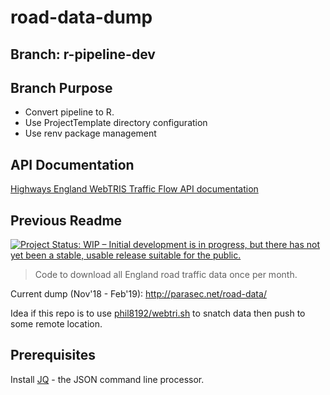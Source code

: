 
# road-data-dump

## Branch: r-pipeline-dev

## Branch Purpose

* Convert pipeline to R.
* Use ProjectTemplate directory configuration
* Use renv package management


## API Documentation
[Highways England WebTRIS Traffic Flow API documentation](https://webtris.highwaysengland.co.uk/api/swagger/ui/index)


## Previous Readme

[![Project Status: WIP – Initial development is in progress, but there has not yet been a stable, usable release suitable for the public.](http://www.repostatus.org/badges/latest/wip.svg)](http://www.repostatus.org/#wip)

> Code to download all England road traffic data once per month.

Current dump (Nov'18 - Feb'19): http://parasec.net/road-data/

Idea if this repo is to use [phil8192/webtri.sh](https://github.com/phil192/webtri.sh) to snatch data then push to some remote location.


## Prerequisites

Install [JQ](https://stedolan.github.io/jq/) - the JSON command line processor.
